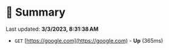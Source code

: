 # 📖 Summary
Last updated: **3/3/2023, 8:31:38 AM**

- `GET` [https://google.com](https://google.com) - **Up** (365ms)
